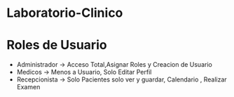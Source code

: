 # Laboratorio-Clinico

# Roles de Usuario
* Administrador -> Acceso Total,Asignar Roles y Creacion de Usuario
* Medicos -> Menos a Usuario, Solo Editar Perfil
* Recepcionista -> Solo Pacientes solo ver y guardar, Calendario , Realizar Examen  

